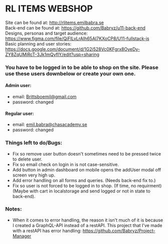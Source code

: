 # RL ITEMS WEBSHOP

Site can be found at: http://rlitems.emilbabra.se  
Back-end can be found at: https://github.com/Babryz/u11-back-end  
Designs, personas and target audience: https://www.figma.com/file/QiFILvLrAIh65AI7KXoCP8/U11-fullstack-js  
Basic planning and user stories: https://docs.google.com/document/d/1G2i528Vc0KFgrx8OyeDy-ZY8ZqUMiRcT-3Jk1mQyfIY/edit?usp=sharing

### You have to be logged in to be able to shop on the site. Please use these users downbelow or create your own one.

#### Admin user:

- email: Brittsboemil@gmail.com
- password: changed

#### Regular user:

- email: emil.babra@chasacademy.se
- password: changed

### Things left to do/Bugs:

- Fix so remove user button doesn't sometimes need to be pressed twice to delete user.
- Fix so email check on login in is not case-sensitive.
- Add button in admin dashboard on mobile opens the addUser modal off screen very high up.
- Add error handling on all forms and queries. (Needs back-end fix to.)
- Fix so user is not forced to be logged in to shop. (If time, no requirment)(Maybe with cart in localstorage and send logged or not in state to back-end).

### Notes:

- When it comes to error handling, the reason it isn't much of it is because I created a GraphQL-API instead of a restAPI. This project that I've made with a restAPI has error handling: https://github.com/Babryz/Project-Manager
